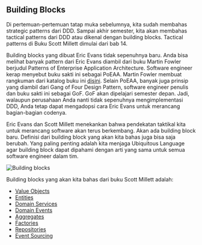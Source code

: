 ## Building Blocks

Di pertemuan-pertemuan tatap muka sebelumnya, kita sudah membahas strategic patterns dari DDD. Sampai akhir semester, kita akan membahas tactical patterns dari DDD atau dikenal dengan building blocks. Tactical patterns di Buku Scott Millett dimulai dari bab 14.

Building blocks yang dibuat Eric Evans tidak sepenuhnya baru. Anda bisa melihat banyak pattern dari Eric Evans diambil dari buku Martin Fowler berjudul Patterns of Enterprise Application Architecture. Software engineer kerap menyebut buku sakti ini sebagai PoEAA. Martin Fowler membuat rangkuman dari katalog buku ini [disini](https://www.martinfowler.com/eaaCatalog/). Selain PoEAA, banyak juga prinsip yang diambil dari Gang of Four Design Pattern, software engineer penulis dan buku sakti ini sebagai GoF. GoF akan dipelajari semester depan. Jadi, walaupun perusahaan Anda nanti tidak sepenuhnya mengimplementasi DDD, Anda tetap dapat mengadopsi cara Eric Evans untuk merancang bagian-bagian codenya.

Eric Evans dan Scott Millett menekankan bahwa pendekatan taktikal kita untuk merancang software akan terus berkembang. Akan ada building block baru. Definisi dari building block yang akan kita bahas juga bisa saja berubah. Yang paling penting adalah kita menjaga Ubiquitous Language agar building block dapat dipahami dengan arti yang sama untuk semua software engineer dalam tim.

![Building blocks](img/building_blocks.PNG)

Building blocks yang akan kita bahas dari buku Scott Millett adalah:

- [Value Objects](../15_value_objects)
- [Entities](../16_entities)
- [Domain Services](../17_domain_services)
- [Domain Events](../18_domain_events)
- [Aggregates](../19_aggregates)
- [Factories](../20_factories)
- [Repositories](../21_repositories)
- [Event Sourcing](../22_event_sourcing)
